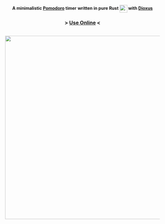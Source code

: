 <div align="center">

  <strong>A minimalistic [Pomodoro](https://en.wikipedia.org/wiki/Pomodoro_Technique) timer</strong>
  <strong>written in pure Rust <img src="https://user-images.githubusercontent.com/72769566/174778672-94dcc92e-59ac-48c1-9cf6-71870482feb2.png" width="25"     align="center"> with [Dioxus](https://github.com/dioxuslabs/dioxus)</strong>
  
  <h3> > <a href="https://lectromoe.github.io/Pomodoro">Use Online</a> < </h3>
  <br>

  <img src="https://user-images.githubusercontent.com/72769566/187659523-2f9297ec-0e58-4799-a36e-8a54793a88cb.png" width="600" align="center">

</div>
